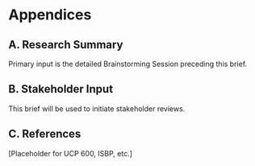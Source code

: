 # Appendices

## A. Research Summary
Primary input is the detailed Brainstorming Session preceding this brief.

## B. Stakeholder Input
This brief will be used to initiate stakeholder reviews.

## C. References
[Placeholder for UCP 600, ISBP, etc.]
